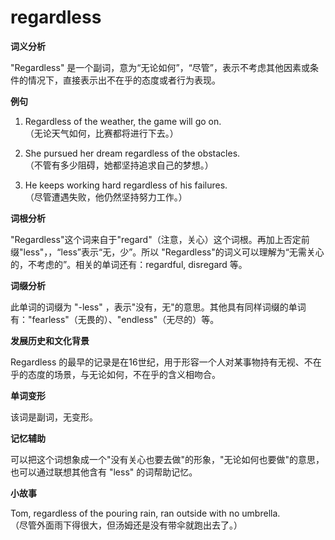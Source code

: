 # regardless

**词义分析**

  

"Regardless" 是一个副词，意为“无论如何”，“尽管”，表示不考虑其他因素或条件的情况下，直接表示出不在乎的态度或者行为表现。

  

**例句**

  

1.  Regardless of the weather, the game will go on.  
    （无论天气如何，比赛都将进行下去。）
    
      
    
2.  She pursued her dream regardless of the obstacles.  
    （不管有多少阻碍，她都坚持追求自己的梦想。）
    
      
    
3.  He keeps working hard regardless of his failures.  
    （尽管遭遇失败，他仍然坚持努力工作。）
    
      
    

  

**词根分析**

  

"Regardless"这个词来自于"regard"（注意，关心）这个词根。再加上否定前缀"less"，，“less”表示“无，少”。所以 "Regardless"的词义可以理解为“无需关心的，不考虑的”。相关的单词还有：regardful, disregard 等。

  

**词缀分析**

  

此单词的词缀为 "-less" ，表示"没有，无"的意思。其他具有同样词缀的单词有："fearless"（无畏的）、"endless"（无尽的）等。

  

**发展历史和文化背景**

  

Regardless 的最早的记录是在16世纪，用于形容一个人对某事物持有无视、不在乎的态度的场景，与无论如何，不在乎的含义相吻合。

  

**单词变形**

  

该词是副词，无变形。

  

**记忆辅助**

  

可以把这个词想象成一个"没有关心也要去做"的形象，"无论如何也要做"的意思，也可以通过联想其他含有 "less" 的词帮助记忆。

  

**小故事**

  

Tom, regardless of the pouring rain, ran outside with no umbrella.  
（尽管外面雨下得很大，但汤姆还是没有带伞就跑出去了。）
